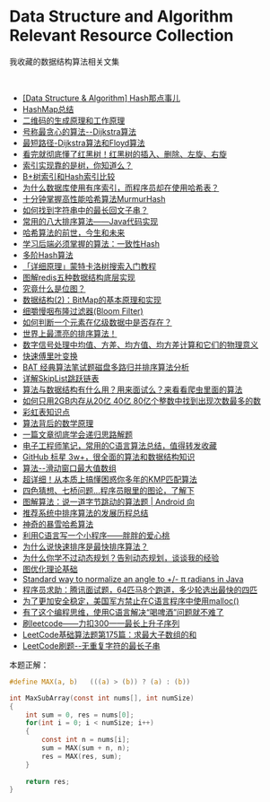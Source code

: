 # Data Structure and Algorithm Relevant Resource Collection
我收藏的数据结构算法相关文集

<br />

- [\[Data Structure & Algorithm\] Hash那点事儿](https://www.cnblogs.com/maybe2030/p/4719267.html)
- [HashMap总结](https://www.toutiao.com/a6789806100687356423/)
- [二维码的生成原理和工作原理](https://www.toutiao.com/i6610076801991442958)
- [号称最贪心的算法--Dijkstra算法](https://www.toutiao.com/a6747955740704522760/)
- [最短路径-Dijkstra算法和Floyd算法](https://www.toutiao.com/a6730185114266894856)
- [看完就彻底懂了红黑树！红黑树的插入、删除、左旋、右旋](https://www.toutiao.com/a6771578008592450061/)
- [索引实现靠的是树，你知道么？](https://www.toutiao.com/a6783604636193391108/)
- [B+树索引和Hash索引比较](https://www.toutiao.com/i6621134277289443848)
- [为什么数据库使用有序索引，而程序员却在使用哈希表？](https://www.toutiao.com/i6772835169763066375/)
- [十分钟掌握高性能哈希算法MurmurHash](https://www.toutiao.com/a6761801088178848269/)
- [如何找到字符串中的最长回文子串？](https://blog.csdn.net/csdnnews/article/details/82920678)
- [常用的八大排序算法——Java代码实现](https://www.toutiao.com/i6609876623455945219)
- [哈希算法的前世，今生和未来](https://www.toutiao.com/i6588799602516820487)
- [学习后端必须掌握的算法：一致性Hash](https://www.toutiao.com/a6666428704681361931)
- [多阶Hash算法](https://www.toutiao.com/i6765283491094462988/)
- [「详细原理」蒙特卡洛树搜索入门教程](https://www.toutiao.com/a6788317604403479052/)
- [图解redis五种数据结构底层实现](https://www.toutiao.com/a6767152330870620676/)
- [究竟什么是位图？](https://www.toutiao.com/a6635969936416047629)
- [数据结构(2)：BitMap的基本原理和实现](https://www.toutiao.com/a6750056805243552270/)
- [细嚼慢咽布隆过滤器(Bloom Filter)](https://www.toutiao.com/a6696450926237975051)
- [如何判断一个元素在亿级数据中是否存在？](https://www.toutiao.com/a6660703104977076750)
- [世界上最漂亮的排序算法！](https://www.toutiao.com/a6673821352278884876/)
- [数字信号处理中均值、方差、均方值、均方差计算和它们的物理意义](https://blog.csdn.net/wordwarwordwar/article/details/63251674)
- [快速傅里叶变换](https://blog.csdn.net/u012531536/article/details/82530285)
- [BAT 经典算法笔试题磁盘多路归并排序算法分析](https://www.toutiao.com/a6647346600018444813)
- [详解SkipList跳跃链表](https://www.toutiao.com/a6796096424116224516/)
- [算法与数据结构有什么用？用来面试么？来看看爬虫里面的算法](https://www.toutiao.com/a6697564360186790411)
- [如何只用2GB内存从20亿 40亿 80亿个整数中找到出现次数最多的数](https://www.toutiao.com/a6699568003001877000)
- [彩虹表知识点](https://www.toutiao.com/a6700345554993414659)
- [算法背后的数学原理](https://www.toutiao.com/i6531148094367597069/)
- [一篇文章彻底学会递归思路解题](https://www.toutiao.com/a6794029275667235332/)
- [电子工程师笔记，常用的C语言算法总结，值得转发收藏](https://www.toutiao.com/a6707810577844011524)
- [GitHub 标星 3w+，很全面的算法和数据结构知识](https://toutiao.com/group/6720885496702042638/)
- [算法--滑动窗口最大值数组](https://www.toutiao.com/i6723898482559549959)
- [超详细！从本质上搞懂困惑你多年的KMP匹配算法](https://www.toutiao.com/a6798774228393918988/)
- [四色猜想、七桥问题…程序员眼里的图论，了解下](https://www.toutiao.com/i6534572938727784968/)
- [图解算法：说一道字节跳动的算法题 | Android 向](https://www.toutiao.com/a6727186302137041416)
- [推荐系统中排序算法的发展历程总结](https://www.toutiao.com/a6742414337744306701/)
- [神奇的暴雪哈希算法](https://www.toutiao.com/a6745681287471694340/)
- [利用C语言写一个小程序——胖胖的爱心桃](https://www.toutiao.com/a6751694181795627523/)
- [为什么说快速排序是最快排序算法？](https://www.toutiao.com/a6751314863827452429/)
- [为什么你学不过动态规划？告别动态规划，谈谈我的经验](https://blog.csdn.net/m0_37907797/article/details/103231054)
- [图优化理论基础](https://www.toutiao.com/i6508166080081428995/)
- [Standard way to normalize an angle to +/- π radians in Java](https://stackoverflow.com/questions/24234609/standard-way-to-normalize-an-angle-to-π-radians-in-java)
- [程序员求助：腾讯面试题，64匹马8个跑道，多少轮选出最快的四匹](https://www.toutiao.com/i6712396604751495684/)
- [为了更加安全稳定，美国军方禁止在C语言程序中使用malloc()](https://www.toutiao.com/i6702704178403213838/)
- [有了这个编程思维，使用C语言解决“喝啤酒”问题就不难了](https://www.toutiao.com/a6694076771999941124/)
- [刷leetcode——力扣300——最长上升子序列](https://www.toutiao.com/a6781427623433077251/)
- [LeetCode基础算法题第175篇：求最大子数组的和](https://www.toutiao.com/a6773930629441520142/)
- [LeetCode刷题--无重复字符的最长子串](https://www.toutiao.com/a6799246199313400332/)

本题正解：

```c
#define MAX(a, b)   (((a) > (b)) ? (a) : (b))

int MaxSubArray(const int nums[], int numSize)
{
    int sum = 0, res = nums[0];
    for(int i = 0; i < numSize; i++)
    {
        const int n = nums[i];
        sum = MAX(sum + n, n);
        res = MAX(res, sum);
    }
    
    return res;
}

```


